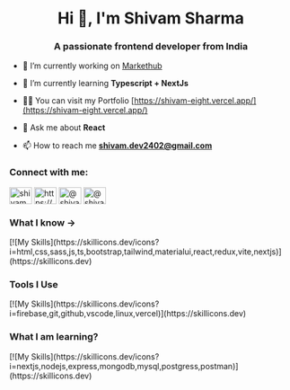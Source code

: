 <h1 align="center">Hi 👋, I'm Shivam Sharma</h1>
<h3 align="center">A passionate frontend developer from India</h3>

- 🔭 I’m currently working on [Markethub](https://github.com/shivamdev24/MarketHub)

- 🌱 I’m currently learning **Typescript + NextJs**

- 👨‍💻 You can visit my Portfolio [https://shivam-eight.vercel.app/](https://shivam-eight.vercel.app/)

- 💬 Ask me about **React**

- 📫 How to reach me **shivam.dev2402@gmail.com**

<h3 align="left">Connect with me:</h3>
<p align="left">
<a href="https://twitter.com/shivamdev24" target="blank"><img align="center" src="https://raw.githubusercontent.com/rahuldkjain/github-profile-readme-generator/master/src/images/icons/Social/twitter.svg" alt="shivamdev24" height="30" width="40" /></a>
<a href="https://linkedin.com/in/https://www.linkedin.com/in/shivam-sharma-6a414a295/" target="blank"><img align="center" src="https://raw.githubusercontent.com/rahuldkjain/github-profile-readme-generator/master/src/images/icons/Social/linked-in-alt.svg" alt="https://www.linkedin.com/in/shivam-sharma-6a414a295/" height="30" width="40" /></a>
<a href="https://hashnode.com/@shivamdev24" target="blank"><img align="center" src="https://raw.githubusercontent.com/rahuldkjain/github-profile-readme-generator/master/src/images/icons/Social/hashnode.svg" alt="@shivamdev24" height="30" width="40" /></a>
<a href="https://medium.com/@shivam.dev2402" target="blank"><img align="center" src="https://raw.githubusercontent.com/rahuldkjain/github-profile-readme-generator/master/src/images/icons/Social/medium.svg" alt="@shivam.dev2402" height="30" width="40" /></a>
</p>



<h3 align="left">What I know -> </h3>
[![My Skills](https://skillicons.dev/icons?i=html,css,sass,js,ts,bootstrap,tailwind,materialui,react,redux,vite,nextjs)](https://skillicons.dev)


<h3 align="left">Tools I Use</h3>
[![My Skills](https://skillicons.dev/icons?i=firebase,git,github,vscode,linux,vercel)](https://skillicons.dev)


<h3 align="left">What I am learning?</h3>
[![My Skills](https://skillicons.dev/icons?i=nextjs,nodejs,express,mongodb,mysql,postgress,postman)](https://skillicons.dev)

